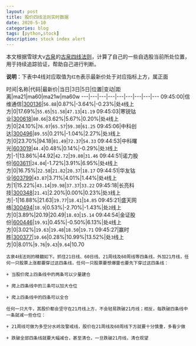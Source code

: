 ```yaml
---
layout: post
title: 股价四线法则实时数据
date: 2020-5-10
categories: blog
tags: [python,stock]
description: stock index alert
---
```



本文根据雪球大v[古泉](https://xueqiu.com/u/7148646888)的[古泉四线法则](https://xueqiu.com/7148646888/130498192)，计算了自己的一些自选股当前所处位置，用于持续追踪验证，帮助自己进行判断。

**说明**：下表中4线对应取值为`红色`表示最新价处于对应指标上方，属正面

时间|名称|代码|最新价|当日|3日|5日|位置|变动|距离|ma21|ma60|ma21w|ma60w
---|---|---|---|---|---|---|---|---
09:45:00|信维通信|[300136](https://xueqiu.com/S/SZ300136)|`56.88`|0.87%|-3.64%|-0.23%|处`4`线上方|0|17.69%|`55.65`|`51.58`|`47.13`|`41.19`
09:45:03|寒锐钴业|[300618](https://xueqiu.com/S/SZ300618)|`80.66`|3.62%|5.67%|0.20%|处`4`线上方|0|24.10%|`76.07`|`65.57`|`59.30`|`61.25`
09:45:06|中科创达|[300496](https://xueqiu.com/S/SZ300496)|`89.55`|0.21%|-1.04%|2.27%|处`3`线上方|0|23.70%|94.18|`81.49`|`72.37`|`54.33`
09:44:53|中科曙光|[603019](https://xueqiu.com/S/SH603019)|`44.4`|0.48%|0.14%|-0.29%|处`3`线上方|-1|13.86%|44.92|`42.72`|`39.80`|`31.46`
09:44:51|诺力股份|[603611](https://xueqiu.com/S/SH603611)|`24.04`|-1.72%|3.91%|6.95%|处`4`线上方|0|16.75%|`22.58`|`21.82`|`20.37`|`18.17`
09:44:51|华友钴业|[603799](https://xueqiu.com/S/SH603799)|`43.87`|3.71%|4.01%|1.44%|处`4`线上方|1|15.22%|`43.14`|`39.98`|`37.37`|`33.22`
09:45:18|长亮科技|[300348](https://xueqiu.com/S/SZ300348)|`21.41`|2.20%|0.00%|0.23%|处`3`线上方|-1|16.88%|21.63|`19.77`|`18.41`|`14.85`
09:45:21|盛天网络|[300494](https://xueqiu.com/S/SZ300494)|`18.9`|0.53%|-2.70%|-1.43%|处`2`线上方|0|3.89%|20.19|20.49|`18.03`|`15.14`
09:44:54|金证股份|[600446](https://xueqiu.com/S/SH600446)|`19.91`|0.45%|-0.50%|6.13%|处`4`线上方|0|3.02%|`19.63`|`19.48`|`18.50`|`19.71`
09:45:27|赢时胜|[300377](https://xueqiu.com/S/SZ300377)|`10.66`|0.28%|10.99%|13.52%|处`3`线上方|0|8.01%|`9.76`|`9.43`|`9.64`|10.70

```
古泉4线法则的精髓如下。抓住21日线、60日线、21周线及60周线等四条线，外加21月线，任何一只股票上涨都要穿过这四条线，任何一只股票要想爆雷也要先下穿过这四条线：

+ 当股价爬上四条线中的两条可以少量建仓

+ 爬上四条线中的三条可以加大仓位

+ 爬上四条线中的四条可以全仓

任何一只大牛，其股价都会坚守在21月线上方，不会轻易跌破21月线；相反，每跌破四条线中一条就减一些仓位：

+ 21周线可做为多空分水岭及警戒线，股价在21周线及60周线下方就要十分慎重，多看少做

+ 跌破全部四条线就要大幅减仓，甚至清仓，一旦跌破21月线，清仓观望
```